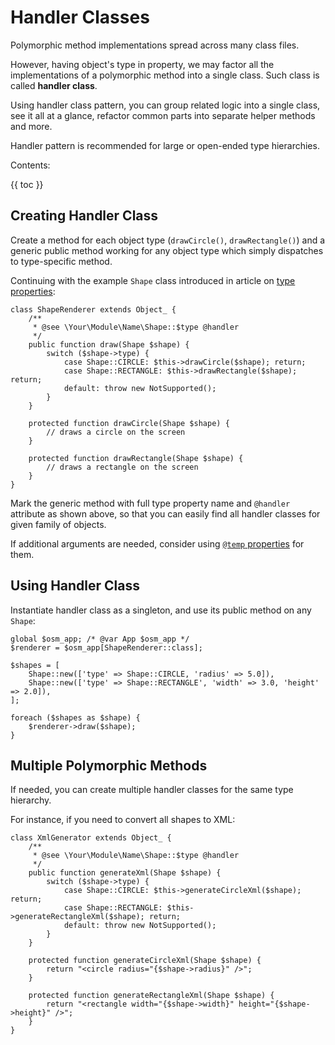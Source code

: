 # Handler Classes #

Polymorphic method implementations spread across many class files.

However, having object's type in property, we may factor all the implementations of a polymorphic method into a single class. Such class is called **handler class**.

Using handler class pattern, you can group related logic into a single class, see it all at a glance, refactor common parts into separate helper methods and more.

Handler pattern is recommended for large or open-ended type hierarchies.

Contents:

{{ toc }}

## Creating Handler Class ##

Create a method for each object type (`drawCircle()`, `drawRectangle()`) and a generic public method working for any object type which simply dispatches to type-specific method.

Continuing with the example `Shape` class introduced in article on [type properties](type-properties.html):

	class ShapeRenderer extends Object_ {
		/**
		 * @see \Your\Module\Name\Shape::$type @handler
		 */
		public function draw(Shape $shape) {
			switch ($shape->type) {
				case Shape::CIRCLE: $this->drawCircle($shape); return;
				case Shape::RECTANGLE: $this->drawRectangle($shape); return;
				default: throw new NotSupported();
			}
		}
	
		protected function drawCircle(Shape $shape) {
			// draws a circle on the screen
		}
	
		protected function drawRectangle(Shape $shape) {
			// draws a rectangle on the screen
		}
	} 

Mark the generic method with full type property name and `@handler` attribute as shown above, so that you can easily find all handler classes for given family of objects. 

If additional arguments are needed, consider using [`@temp` properties](../properties/temp-properties.html) for them.

## Using Handler Class ##

Instantiate handler class as a singleton, and use its public method on any `Shape`:

	global $osm_app; /* @var App $osm_app */
	$renderer = $osm_app[ShapeRenderer::class];

	$shapes = [
		Shape::new(['type' => Shape::CIRCLE, 'radius' => 5.0]), 
		Shape::new(['type' => Shape::RECTANGLE', 'width' => 3.0, 'height' => 2.0]),
	];

	foreach ($shapes as $shape) {
		$renderer->draw($shape);
	}

## Multiple Polymorphic Methods ##

If needed, you can create multiple handler classes for the same type hierarchy.

For instance, if you need to convert all shapes to XML:

	class XmlGenerator extends Object_ {
		/**
		 * @see \Your\Module\Name\Shape::$type @handler
		 */
		public function generateXml(Shape $shape) {
			switch ($shape->type) {
				case Shape::CIRCLE: $this->generateCircleXml($shape); return;
				case Shape::RECTANGLE: $this->generateRectangleXml($shape); return;
				default: throw new NotSupported();
			}
		}
	
		protected function generateCircleXml(Shape $shape) {
			return "<circle radius="{$shape->radius}" />";
		}
	
		protected function generateRectangleXml(Shape $shape) {
			return "<rectangle width="{$shape->width}" height="{$shape->height}" />";
		}
	} 
